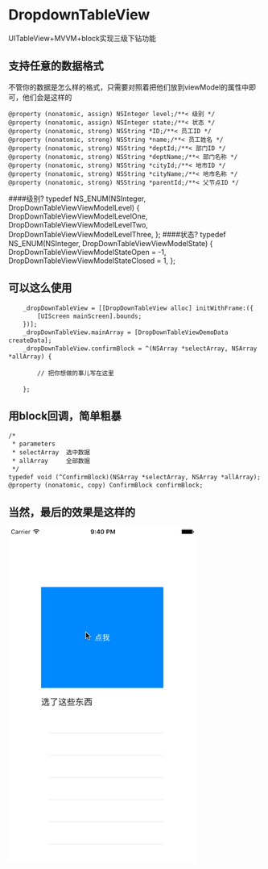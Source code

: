 # DropdownTableView
UITableView+MVVM+block实现三级下钻功能
## 支持任意的数据格式
不管你的数据是怎么样的格式，只需要对照着把他们放到viewModel的属性中即可，他们会是这样的

    @property (nonatomic, assign) NSInteger level;/**< 级别 */
    @property (nonatomic, assign) NSInteger state;/**< 状态 */
    @property (nonatomic, strong) NSString *ID;/**< 员工ID */
    @property (nonatomic, strong) NSString *name;/**< 员工姓名 */
    @property (nonatomic, strong) NSString *deptId;/**< 部门ID */
    @property (nonatomic, strong) NSString *deptName;/**< 部门名称 */
    @property (nonatomic, strong) NSString *cityId;/**< 地市ID */
    @property (nonatomic, strong) NSString *cityName;/**< 地市名称 */
    @property (nonatomic, strong) NSString *parentId;/**< 父节点ID */
####级别?
	typedef NS_ENUM(NSInteger, DropDownTableViewViewModelLevel) {
    	DropDownTableViewViewModelLevelOne,
    	DropDownTableViewViewModelLevelTwo,
    	DropDownTableViewViewModelLevelThree,
	};
####状态?
	typedef NS_ENUM(NSInteger, DropDownTableViewViewModelState) {
    	DropDownTableViewViewModelStateOpen = -1,
    	DropDownTableViewViewModelStateClosed = 1,
	};

## 可以这么使用
    	_dropDownTableView = [[DropDownTableView alloc] initWithFrame:({
            [UIScreen mainScreen].bounds;
        })];
        _dropDownTableView.mainArray = [DropDownTableViewDemoData createData];
        _dropDownTableView.confirmBlock = ^(NSArray *selectArray, NSArray *allArray) {
        	
        	// 把你想做的事儿写在这里
        	
        };
## 用block回调，简单粗暴
    /*
     * parameters
     * selectArray  选中数据
     * allArray     全部数据
     */
    typedef void (^ConfirmBlock)(NSArray *selectArray, NSArray *allArray);
    @property (nonatomic, copy) ConfirmBlock confirmBlock;
## 当然，最后的效果是这样的
![Alt text](DropdownTableViewDemo.gif)
